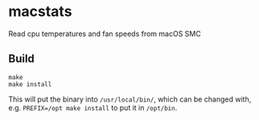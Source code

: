 # macstats

Read cpu temperatures and fan speeds from macOS SMC

## Build

```
make
make install
```

This will put the binary into `/usr/local/bin/`, which can be changed with,
e.g. `PREFIX=/opt make install` to put it in `/opt/bin`.
